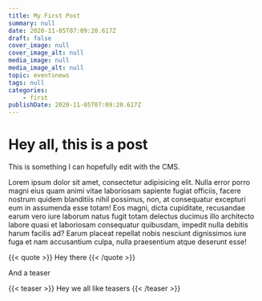 ```yaml
---
title: My First Post
summary: null
date: 2020-11-05T07:09:20.617Z
draft: false
cover_image: null
cover_image_alt: null
media_image: null
media_image_alt: null
topic: eventsnews
tags: null
categories:
    - first
publishDate: 2020-11-05T07:09:20.617Z
---
```


# Hey all, this is a post

This is something I can hopefully edit with the CMS.

Lorem ipsum dolor sit amet, consectetur adipisicing elit. Nulla error porro magni eius quam animi vitae laboriosam sapiente fugiat officiis, facere nostrum quidem blanditiis nihil possimus, non, at consequatur excepturi eum in assumenda esse totam! Eos magni, dicta cupiditate, recusandae earum vero iure laborum natus fugit totam delectus ducimus illo architecto labore quasi et laboriosam consequatur quibusdam, impedit nulla debitis harum facilis ad? Earum placeat repellat nobis nesciunt dignissimos iure fuga et nam accusantium culpa, nulla praesentium atque deserunt esse!

{{< quote >}}
Hey there
{{< /quote >}}

And a teaser

{{< teaser >}}
Hey we all like teasers
{{< /teaser >}}
